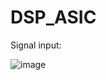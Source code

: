 # DSP_ASIC
Signal input: 

![image](https://user-images.githubusercontent.com/87049112/135739449-da13989f-f185-4491-b1ba-4dba8fb12008.png)
